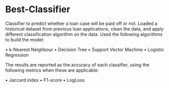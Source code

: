 # Best-Classifier


Classifier to predict whether a loan case will be paid off or not. Loaded a historical dataset from previous loan applications, clean the data, and apply different classification algorithm on the data. Used the following algorithms to build the model:

•	k-Nearest Neighbour
•	Decision Tree
•	Support Vector Machine
•	Logistic Regression

The results are reported as the accuracy of each classifier, using the following metrics when these are applicable:

•	Jaccard index
•	F1-score
•	LogLoss
